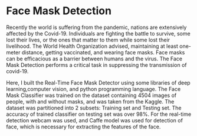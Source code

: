 # Face Mask Detection 
Recently the world is suffering from the pandemic, nations are extensively affected by the Covid-19. Individuals are fighting the battle to survive, some lost their lives, or the ones that matter to them while some lost their livelihood. The World Health Organization advised, maintaining at least one-meter distance, getting vaccinated, and wearing face masks. Face masks can be efficacious as a barrier between humans and the virus. The Face Mask Detection performs a critical task in suppressing the transmission of covid-19.

Here, I built the Real-Time Face Mask Detector using some libraries of deep learning,computer vision, and python programming language.
The Face Mask Classifier was trained on the dataset containing 4504 images of people, with and without masks, and was taken from the Kaggle. The dataset was partitioned into 2 subsets: Training set and Testing set.
The accuracy of trained classifier on testing set was over 98%.
For the real-time detection webcam was used, and Caffe model was used for detection of face, which is necessary for extracting the features of the face. 
